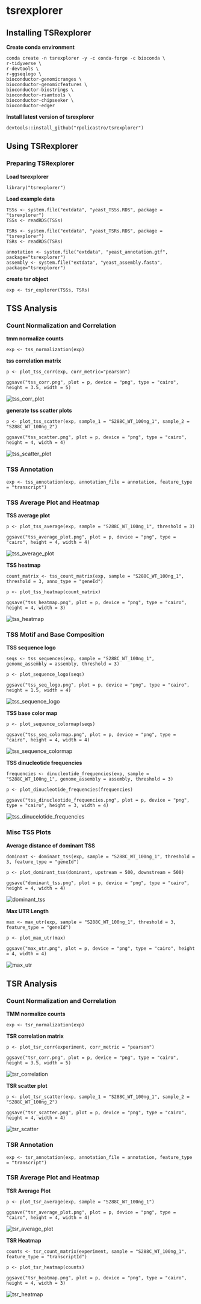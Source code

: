# tsrexplorer

## Installing TSRexplorer

**Create conda environment**
```
conda create -n tsrexplorer -y -c conda-forge -c bioconda \
r-tidyverse \
r-devtools \
r-ggseqlogo \
bioconductor-genomicranges \
bioconductor-genomicfeatures \
bioconductor-biostrings \
bioconductor-rsamtools \
bioconductor-chipseeker \
bioconductor-edger
```

**Install latest version of tsrexplorer**
```
devtools::install_github("rpolicastro/tsrexplorer")
```

## Using TSRexplorer

### Preparing TSRexplorer

**Load tsrexplorer**

```
library("tsrexplorer")
```

**Load example data**

```
TSSs <- system.file("extdata", "yeast_TSSs.RDS", package = "tsrexplorer")
TSSs <- readRDS(TSSs)

TSRs <- system.file("extdata", "yeast_TSRs.RDS", package = "tsrexplorer")
TSRs <- readRDS(TSRs)

annotation <- system.file("extdata", "yeast_annotation.gtf", package="tsrexplorer")
assembly <- system.file("extdata", "yeast_assembly.fasta", package="tsrexplorer")
```

**create tsr object**

```
exp <- tsr_explorer(TSSs, TSRs)
```

## TSS Analysis

### Count Normalization and Correlation

**tmm normalize counts**

```
exp <- tss_normalization(exp)
```

**tss correlation matrix**

```
p <- plot_tss_corr(exp, corr_metric="pearson")

ggsave("tss_corr.png", plot = p, device = "png", type = "cairo", height = 3.5, width = 5)
```
![tss_corr_plot](./inst/images/tss_corr.png)

**generate tss scatter plots**

```
p <- plot_tss_scatter(exp, sample_1 = "S288C_WT_100ng_1", sample_2 = "S288C_WT_100ng_2")

ggsave("tss_scatter.png", plot = p, device = "png", type = "cairo", height = 4, width = 4)
```
![tss_scatter_plot](./inst/images/tss_scatter.png)

### TSS Annotation

```
exp <- tss_annotation(exp, annotation_file = annotation, feature_type = "transcript")
```

### TSS Average Plot and Heatmap

**TSS average plot**

```
p <- plot_tss_average(exp, sample = "S288C_WT_100ng_1", threshold = 3)

ggsave("tss_average_plot.png", plot = p, device = "png", type = "cairo", height = 4, width = 4)
```

![tss_average_plot](./inst/images/tss_average_plot.png)

**TSS heatmap**

```
count_matrix <- tss_count_matrix(exp, sample = "S288C_WT_100ng_1", threshold = 3, anno_type = "geneId")

p <- plot_tss_heatmap(count_matrix)

ggsave("tss_heatmap.png", plot = p, device = "png", type = "cairo", height = 4, width = 3)
```

![tss_heatmap](./inst/images/tss_heatmap.png)

### TSS Motif and Base Composition

**TSS sequence logo**

```
seqs <- tss_sequences(exp, sample = "S288C_WT_100ng_1", genome_assembly = assembly, threshold = 3)

p <- plot_sequence_logo(seqs)

ggsave("tss_seq_logo.png", plot = p, device = "png", type = "cairo", height = 1.5, width = 4)

```

![tss_sequence_logo](./inst/images/tss_seq_logo.png)

**TSS base color map**

```
p <- plot_sequence_colormap(seqs)

ggsave("tss_seq_colormap.png", plot = p, device = "png", type = "cairo", height = 4, width = 4)
```
![tss_sequence_colormap](./inst/images/tss_seq_colormap.png)

**TSS dinucleotide frequencies**

```
frequencies <- dinucleotide_frequencies(exp, sample = "S288C_WT_100ng_1", genome_assembly = assembly, threshold = 3)

p <- plot_dinucleotide_frequencies(frequencies)

ggsave("tss_dinucleotide_frequencies.png", plot = p, device = "png", type = "cairo", height = 3, width = 4)
```

![tss_dinucelotide_frequencies](./inst/images/tss_dinucleotide_frequencies.png)

### Misc TSS Plots

**Average distance of dominant TSS**

```
dominant <- dominant_tss(exp, sample = "S288C_WT_100ng_1", threshold = 3, feature_type = "geneId")

p <- plot_dominant_tss(dominant, upstream = 500, downstream = 500)

ggsave("dominant_tss.png", plot = p, device = "png", type = "cairo", height = 4, width = 4)
```

![dominant_tss](./inst/images/dominant_tss.png)

**Max UTR Length**
``` 
max <- max_utr(exp, sample = "S288C_WT_100ng_1", threshold = 3, feature_type = "geneId")

p <- plot_max_utr(max)

ggsave("max_utr.png", plot = p, device = "png", type = "cairo", height = 4, width = 4)
```

![max_utr](./inst/images/max_utr.png)

## TSR Analysis

### Count Normalization and Correlation

**TMM normalize counts**

```
exp <- tsr_normalization(exp)
```

**TSR correlation matrix**

```
p <- plot_tsr_corr(experiment, corr_metric = "pearson")

ggsave("tsr_corr.png", plot = p, device = "png", type = "cairo", height = 3.5, width = 5)
```

![tsr_correlation](./inst/images/tsr_corr.png)

**TSR scatter plot**

```
p <- plot_tsr_scatter(exp, sample_1 = "S288C_WT_100ng_1", sample_2 = "S288C_WT_100ng_2")

ggsave("tsr_scatter.png", plot = p, device = "png", type = "cairo", height = 4, width = 4)
```

![tsr_scatter](./inst/images/tsr_scatter.png)

### TSR Annotation

```
exp <- tsr_annotation(exp, annotation_file = annotation, feature_type = "transcript")
```

### TSR Average Plot and Heatmap

**TSR Average Plot**

```
p <- plot_tsr_average(exp, sample = "S288C_WT_100ng_1")

ggsave("tsr_average_plot.png", plot = p, device = "png", type = "cairo", height = 4, width = 4)
```

![tsr_average_plot](./inst/images/tsr_average_plot.png)

**TSR Heatmap**

```
counts <- tsr_count_matrix(experiment, sample = "S288C_WT_100ng_1", feature_type = "transcriptId")

p <- plot_tsr_heatmap(counts)

ggsave("tsr_heatmap.png", plot = p, device = "png", type = "cairo", height = 4, width = 3)
```

![tsr_heatmap](./inst/images/tsr_heatmap.png)
